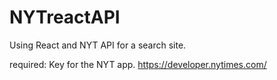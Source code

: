 # NYTreactAPI
Using React and NYT API for a search site.

required:  Key for the NYT app. https://developer.nytimes.com/

